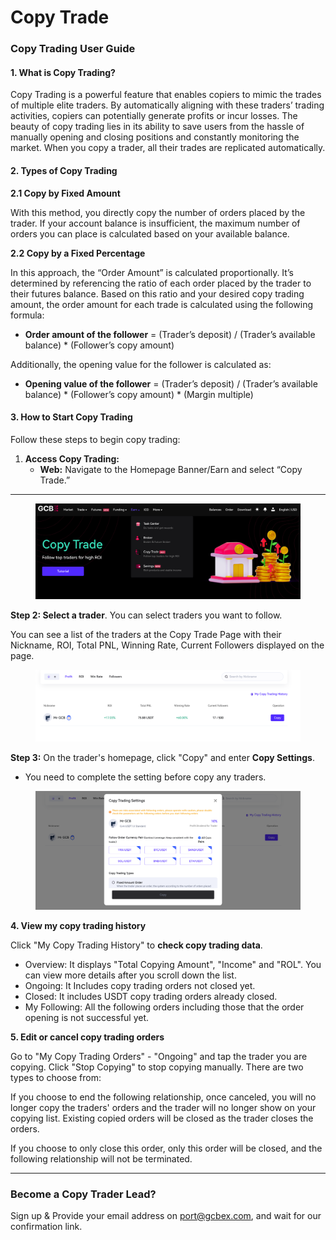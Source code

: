 # Copy Trade

### Copy Trading User Guide

#### 1. What is Copy Trading?

Copy Trading is a powerful feature that enables copiers to mimic the trades of multiple elite traders. By automatically aligning with these traders’ trading activities, copiers can potentially generate profits or incur losses. The beauty of copy trading lies in its ability to save users from the hassle of manually opening and closing positions and constantly monitoring the market. When you copy a trader, all their trades are replicated automatically.

#### 2. Types of Copy Trading

**2.1 Copy by Fixed Amount**

With this method, you directly copy the number of orders placed by the trader. If your account balance is insufficient, the maximum number of orders you can place is calculated based on your available balance.

**2.2 Copy by a Fixed Percentage**

In this approach, the “Order Amount” is calculated proportionally. It’s determined by referencing the ratio of each order placed by the trader to their futures balance. Based on this ratio and your desired copy trading amount, the order amount for each trade is calculated using the following formula:

* **Order amount of the follower** = (Trader’s deposit) / (Trader’s available balance) \* (Follower’s copy amount)

Additionally, the opening value for the follower is calculated as:

* **Opening value of the follower** = (Trader’s deposit) / (Trader’s available balance) \* (Follower’s copy amount) \* (Margin multiple)

#### 3. How to Start Copy Trading

Follow these steps to begin copy trading:

1. **Access Copy Trading:**
   * **Web:** Navigate to the Homepage Banner/Earn and select “Copy Trade.”

***

<figure><img src="../../.gitbook/assets/GCB copy trade.png" alt=""><figcaption></figcaption></figure>

**Step 2: Select a trader**. You can select traders you want to follow.

You can see a list of the traders at the Copy Trade Page with their Nickname, ROI, Total PNL, Winning Rate, Current Followers displayed on the page.

<figure><img src="../../.gitbook/assets/GCBcopytrade.png" alt=""><figcaption></figcaption></figure>

**Step 3:** On the trader's homepage, click "Copy" and enter **Copy Settings**.

* You need to complete the setting before copy any traders.

<figure><img src="../../.gitbook/assets/gcbcopytrade3.png" alt=""><figcaption></figcaption></figure>

**4. View my copy trading history**

Click "My Copy Trading History" to **check copy trading data**.

* Overview: It displays "Total Copying Amount", "Income" and "ROL". You can view more details after you scroll down the list.
* Ongoing: It Includes copy trading orders not closed yet.
* Closed: It includes USDT copy trading orders already closed.
* My Following: All the following orders including those that the order opening is not successful yet.

**5. Edit or cancel copy trading orders**

Go to "My Copy Trading Orders" - "Ongoing" and tap the trader you are copying. Click "Stop Copying" to stop copying manually. There are two types to choose from:

If you choose to end the following relationship, once canceled, you will no longer copy the traders' orders and the trader will no longer show on your copying list. Existing copied orders will be closed as the trader closes the orders.

If you choose to only close this order, only this order will be closed, and the following relationship will not be terminated.

***

### Become a Copy Trader Lead?

Sign up & Provide your email address on [port@gcbex.com](mailto:support@gcbex.com), and wait for our confirmation link.&#x20;

